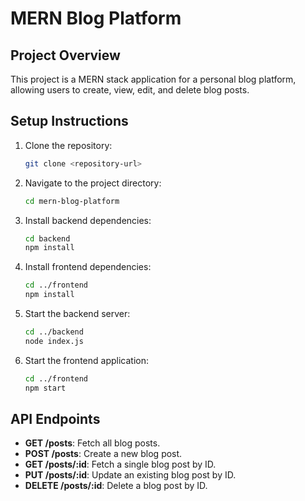 # MERN Blog Platform

## Project Overview
This project is a MERN stack application for a personal blog platform, allowing users to create, view, edit, and delete blog posts.

## Setup Instructions
1. Clone the repository:
   ```bash
   git clone <repository-url>
   ```
2. Navigate to the project directory:
   ```bash
   cd mern-blog-platform
   ```
3. Install backend dependencies:
   ```bash
   cd backend
   npm install
   ```
4. Install frontend dependencies:
   ```bash
   cd ../frontend
   npm install
   ```
5. Start the backend server:
   ```bash
   cd ../backend
   node index.js
   ```
6. Start the frontend application:
   ```bash
   cd ../frontend
   npm start
   ```

## API Endpoints
- **GET /posts**: Fetch all blog posts.
- **POST /posts**: Create a new blog post.
- **GET /posts/:id**: Fetch a single blog post by ID.
- **PUT /posts/:id**: Update an existing blog post by ID.
- **DELETE /posts/:id**: Delete a blog post by ID.
